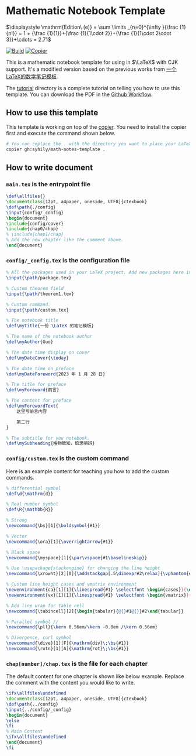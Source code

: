 # Mathematic Notebook Template

$\displaystyle \mathrm{Edition\ (e)} = \sum \limits _{n=0}^{\infty }{\frac {1}{n!}} = 1 + {\frac {1}{1}}+{\frac {1}{1\cdot 2}}+{\frac {1}{1\cdot 2\cdot 3}}+\cdots = 2.71$

[![Build](https://github.com/syhily/math-notes-template/actions/workflows/build.yml/badge.svg)](https://github.com/syhily/math-notes-template/actions/workflows/build.yml) [![Copier](https://img.shields.io/endpoint?url=https://raw.githubusercontent.com/copier-org/copier/master/img/badge/badge-grayscale-inverted-border.json)](https://github.com/copier-org/copier)

This is a mathematic notebook template for using in $\LaTeX$ with CJK support.
It's a modified version based on the previous works from [一个LaTeX的数学笔记模板](https://zhuanlan.zhihu.com/p/604236564).

The [tutorial](tutorial) directory is a complete tutorial on telling you how to use this template. You can download the PDF in the [Github Workflow](https://github.com/syhily/math-notes-template/actions/runs/14700325475/artifacts/3019222200).

## How to use this template

This template is working on top of the [copier](https://github.com/copier-org/copier).
You need to install the copier first and execute the command shown below.

```bash
# You can replace the . with the directory you want to place your LaTeX notebook.
copier gh:syhily/math-notes-template .
```

## How to write document

### `main.tex` is the entrypoint file

```latex
\def\allfiles{}
\documentclass[12pt, a4paper, oneside, UTF8]{ctexbook}
\def\path{./config}
\input{config/_config}
\begin{document}
\include{config/cover}
\include{chap0/chap}
% \include{chap1/chap}
% Add the new chapter like the comment above.
\end{document}
```

### `config/_config.tex` is the configuration file

```latex
% All the packages used in your LaTeX project. Add new packages here instead of elsewhere.
\input{\path/package.tex}

% Custom theorem field
\input{\path/theorem1.tex}

% Custom command.
\input{\path/custom.tex}

% The notebook title
\def\myTitle{一份 \LaTeX 的笔记模板}

% The name of the notebook author
\def\myAuthor{Guo}

% The date time display on cover
\def\myDateCover{\today}

% The date time on preface
\def\myDateForeword{2023 年 1 月 28 日}

% The title for preface
\def\myForeword{前言}

% The content for preface
\def\myForewordText{
    这里写前言内容

    第二行
}

% The subtitle for you notebook.
\def\mySubheading{格物致知，慎思明辨}
```

### `config/custom.tex` is the custom command

Here is an example content for teaching you how to add the custom commands.

```latex
% differential symbol
\def\d{\mathrm{d}}

% Real number symbol
\def\R{\mathbb{R}}

% Strong
\newcommand{\bs}[1]{\boldsymbol{#1}}

% Vector
\newcommand{\ora}[1]{\overrightarrow{#1}}

% Black space
\newcommand{\myspace}[1]{\par\vspace{#1\baselineskip}}

% Use \usepackage{stackengine} for changing the line height
\newcommand{\xrowht}[2][0]{\addstackgap[.5\dimexpr#2\relax]{\vphantom{#1}}}

% Custom line height cases and vmatrix environment
\newenvironment{ca}[1][1]{\linespread{#1} \selectfont \begin{cases}}{\end{cases}}
\newenvironment{vx}[1][1]{\linespread{#1} \selectfont \begin{vmatrix}}{\end{vmatrix}}

% Add line wrap for table cell
\newcommand{\tabincell}[2]{\begin{tabular}{@{}#1@{}}#2\end{tabular}}

% Parallel symbol //
\newcommand{\pll}{\kern 0.56em/\kern -0.8em /\kern 0.56em}

% Divergence, curl symbol
\newcommand{\dive}[1][F]{\mathrm{div}\;\bs{#1}}
\newcommand{\rotn}[1][A]{\mathrm{rot}\;\bs{#1}}
```

### `chap[number]/chap.tex` is the file for each chapter

The default content for one chapter is shown like below example.
Replace the comment with the content you would like to write.

```latex
\ifx\allfiles\undefined
\documentclass[12pt, a4paper, oneside, UTF8]{ctexbook}
\def\path{../config}
\input{../config/_config}
\begin{document}
\else
\fi
% Main Content
\ifx\allfiles\undefined
\end{document}
\fi
```
